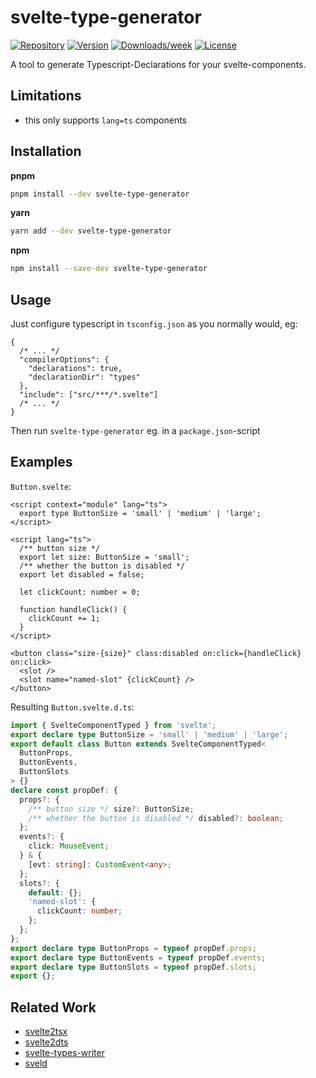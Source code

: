 # svelte-type-generator

[![Repository](https://img.shields.io/static/v1?style=for-the-badge&logo=github&label&message=svelte-type-generator)](https://github.com/material-svelte/material-svelte/tree/main/tools/svelte-type-generator)
[![Version](https://img.shields.io/npm/v/svelte-type-generator?style=for-the-badge&logo=npm&label=npm)](https://npmjs.org/package/svelte-type-generator)
[![Downloads/week](https://img.shields.io/npm/dw/svelte-type-generator?style=for-the-badge)](https://npmjs.org/package/svelte-type-generator)
[![License](https://img.shields.io/npm/l/svelte-type-generator?style=for-the-badge)](https://github.com/material-svelte/material-svelte/blob/main/tools/svelte-type-generator/package.json)

A tool to generate Typescript-Declarations for your svelte-components.

## Limitations

- this only supports `lang=ts` components

## Installation

**pnpm**

```sh
pnpm install --dev svelte-type-generator
```

**yarn**

```sh
yarn add --dev svelte-type-generator
```

**npm**

```sh
npm install --save-dev svelte-type-generator
```

## Usage

Just configure typescript in `tsconfig.json` as you normally would, eg:

```jsonc
{
  /* ... */
  "compilerOptions": {
    "declarations": true,
    "declarationDir": "types"
  },
  "include": ["src/***/*.svelte"]
  /* ... */
}
```

Then run `svelte-type-generator` eg. in a `package.json`-script

## Examples

`Button.svelte`:

```svelte
<script context="module" lang="ts">
  export type ButtonSize = 'small' | 'medium' | 'large';
</script>

<script lang="ts">
  /** button size */
  export let size: ButtonSize = 'small';
  /** whether the button is disabled */
  export let disabled = false;

  let clickCount: number = 0;

  function handleClick() {
    clickCount += 1;
  }
</script>

<button class="size-{size}" class:disabled on:click={handleClick} on:click>
  <slot />
  <slot name="named-slot" {clickCount} />
</button>
```

Resulting `Button.svelte.d.ts`:

```typescript
import { SvelteComponentTyped } from 'svelte';
export declare type ButtonSize = 'small' | 'medium' | 'large';
export default class Button extends SvelteComponentTyped<
  ButtonProps,
  ButtonEvents,
  ButtonSlots
> {}
declare const propDef: {
  props?: {
    /** button size */ size?: ButtonSize;
    /** whether the button is disabled */ disabled?: boolean;
  };
  events?: {
    click: MouseEvent;
  } & {
    [evt: string]: CustomEvent<any>;
  };
  slots?: {
    default: {};
    'named-slot': {
      clickCount: number;
    };
  };
};
export declare type ButtonProps = typeof propDef.props;
export declare type ButtonEvents = typeof propDef.events;
export declare type ButtonSlots = typeof propDef.slots;
export {};
```

## Related Work

- [svelte2tsx](https://github.com/sveltejs/language-tools/tree/master/packages/svelte2tsx)
- [svelte2dts](https://github.com/firefish5000/svelte2dts)
- [svelte-types-writer](https://github.com/micha-lmxt/svelte-types-writer)
- [sveld](https://github.com/IBM/sveld)
